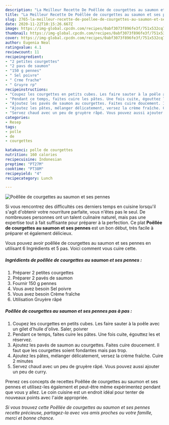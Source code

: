 ```yaml
---
description: "La Meilleur Recette De Poêllée de courgettes au saumon et ses pennes"
title: "La Meilleur Recette De Poêllée de courgettes au saumon et ses pennes"
slug: 2765-la-meilleur-recette-de-poellee-de-courgettes-au-saumon-et-ses-pennes
date: 2020-11-22T10:15:26.667Z
image: https://img-global.cpcdn.com/recipes/0abf3073f896fe3f/751x532cq70/poellee-de-courgettes-au-saumon-et-ses-pennes-photo-principale-de-la-recette.jpg
thumbnail: https://img-global.cpcdn.com/recipes/0abf3073f896fe3f/751x532cq70/poellee-de-courgettes-au-saumon-et-ses-pennes-photo-principale-de-la-recette.jpg
cover: https://img-global.cpcdn.com/recipes/0abf3073f896fe3f/751x532cq70/poellee-de-courgettes-au-saumon-et-ses-pennes-photo-principale-de-la-recette.jpg
author: Eugenia Neal
ratingvalue: 4.1
reviewcount: 11
recipeingredient:
- "2 petites courgettes"
- "2 pavs de saumon"
- "150 g pennes"
- " Sel poivre"
- " Crme frache"
- " Gruyre rp"
recipeinstructions:
- "Coupez les courgettes en petits cubes. Les faire sauter à la poêle avec un gilet d&#39;huile d&#39;olive. Saler, poivrer"
- "Pendant ce temps, faites cuire les pâtes. Une fois cuite, égouttez les et réservez."
- "Ajoutez les pavés de saumon au courgettes. Faites cuire doucement. Il faut que les courgettes soient fondantes mais pas trop."
- "Ajoutez les pâtes, mélanger délicatement, versez la crème fraîche. Cuire 2 minutes"
- "Servez chaud avec un peu de gruyère râpé. Vous pouvez aussi ajouter un peu de curry."
categories:
- Resep
tags:
- polle
- de
- courgettes

katakunci: polle de courgettes 
nutrition: 160 calories
recipecuisine: Indonesian
preptime: "PT27M"
cooktime: "PT38M"
recipeyield: "4"
recipecategory: Lunch

---
```



![Poêllée de courgettes au saumon et ses pennes](https://img-global.cpcdn.com/recipes/0abf3073f896fe3f/751x532cq70/poellee-de-courgettes-au-saumon-et-ses-pennes-photo-principale-de-la-recette.jpg)

Si vous rencontrez des difficultés ces derniers temps en cuisine lorsqu'il s'agit d'obtenir votre nourriture parfaite, vous n'êtes pas le seul. De nombreuses personnes ont un talent culinaire naturel, mais pas une expertise tout à fait suffisante pour préparer à la perfection. Ce plat <strong> Poêllée de courgettes au saumon et ses pennes </strong> est un bon début, très facile à préparer et également délicieux.

<!--inarticleads1-->

Vous pouvez avoir poêllée de courgettes au saumon et ses pennes en utilisant 6 Ingrédients et 5 pas. Voici comment vous cuire cette.

##### Ingrédients de poêllée de courgettes au saumon et ses pennes :

1. Préparer 2 petites courgettes
1. Préparer 2 pavés de saumon
1. Fournir 150 g pennes
1. Vous avez besoin  Sel poivre
1. Vous avez besoin  Crème fraîche
1. Utilisation  Gruyère râpé




<!--inarticleads2-->

##### Poêllée de courgettes au saumon et ses pennes pas à pas :

1. Coupez les courgettes en petits cubes. Les faire sauter à la poêle avec un gilet d&#39;huile d&#39;olive. Saler, poivrer
1. Pendant ce temps, faites cuire les pâtes. Une fois cuite, égouttez les et réservez.
1. Ajoutez les pavés de saumon au courgettes. Faites cuire doucement. Il faut que les courgettes soient fondantes mais pas trop.
1. Ajoutez les pâtes, mélanger délicatement, versez la crème fraîche. Cuire 2 minutes
1. Servez chaud avec un peu de gruyère râpé. Vous pouvez aussi ajouter un peu de curry.




<!--inarticleads1-->

<p>
Prenez ces concepts de recettes Poêllée de courgettes au saumon et ses pennes et utilisez-les également et peut-être même expérimentez pendant que vous y allez. Le coin cuisine est un endroit idéal pour tenter de nouveaux points avec l'aide appropriée.
</p>

<p>
<i>Si vous trouvez cette Poêllée de courgettes au saumon et ses pennes recette précieuse, partagez-la avec vos amis proches ou votre famille, merci et bonne chance.</i>
</p>
